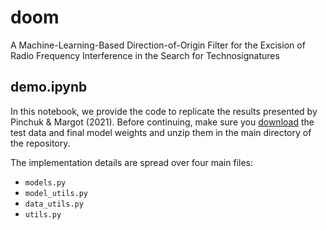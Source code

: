 # doom
A Machine-Learning-Based Direction-of-Origin Filter for the Excision of Radio Frequency Interference in the Search for Technosignatures

## demo.ipynb
In this notebook, we provide the code to replicate the results presented by Pinchuk & Margot (2021). Before continuing, make sure you [download](https://doi.org/10.5068/D17H6P) the test data and final model weights and unzip them in the main directory of the repository. 
<br>

The implementation details are spread over four main files:

 - `models.py` 
 - `model_utils.py` 
 - `data_utils.py` 
 - `utils.py` 
 